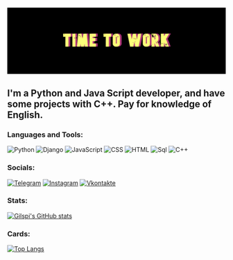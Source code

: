 [![Header](https://github.com/gilspi/gilspi/blob/master/assets/header.png)](https://www.instagram.com/timocrus/)

## I'm a Python and Java Script developer, and have some projects with C++. Pay for knowledge of English.

### Languages and Tools:
![Python](https://img.shields.io/badge/-Python-090909?logo=Python&logoColor=8fce00)
![Django](https://img.shields.io/badge/-Django-090909?logo=django&logoColor=38761d)
![JavaScript](https://img.shields.io/badge/-JavaScript-090909?logo=JavaScript&logoColor=E9D54D)
![CSS](https://img.shields.io/badge/-Css-090909?logo=CSS&logoColor=c90076)
![HTML](https://img.shields.io/badge/-Html-090909?logo=HTML&logoColor=ff8b00)
![Sql](https://img.shields.io/badge/-Sql-090909?logo=mysql&logoColor=00648B)
![C++](https://img.shields.io/badge/-C++-090909?logo=C%2b%2b&logoColor=6296CC)

### Socials:
[![Telegram](https://img.shields.io/badge/-Telegram-090909?style=for-the-badge&logo=telegram&logoColor=27A0D9)](https://t.me/billliondolllars)
[![Instagram](https://img.shields.io/badge/-Instagram-090909?style=for-the-badge&logo=instagram&logoColor=B4068E)](https://www.instagram.com/timocrus)
[![Vkontakte](https://img.shields.io/badge/-Vkontakte-090909?style=for-the-badge&logo=Vk&logoColor=4F7DB3)](https://vk.com/timocruz)

### Stats:
[![Gilspi's GitHub stats](https://github-readme-stats.vercel.app/api?username=gilspi&hide=contribs,prs&count_private=true&show_icons=true&theme=merko)](https://github.com/gilspi)

### Cards:
[![Top Langs](https://github-readme-stats.vercel.app/api/top-langs/?username=gilspi&layout=compact)](https://github.com/gilspi)